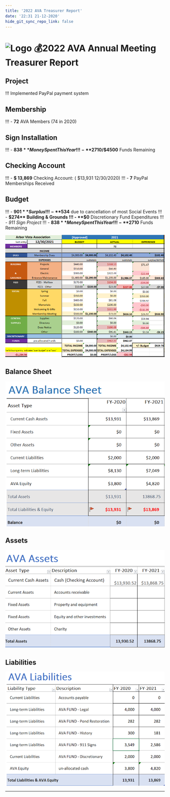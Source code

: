```yaml
---
title: '2022 AVA Treasurer Report'
date: '22:31 21-12-2020'
hide_git_sync_repo_link: false
---
```


<link id="linkstyle" rel='stylesheet' href='/css/ava.css'/>

[Logo]: /images/Oak_Tree2_100.png
# ![Logo] 💰2022 AVA Annual Meeting Treasurer Report


## Project 

!!!  Implemented PayPal payment system

## Membership

!!! - **72**   AVA Members (74 in 2020)

 ## Sign Installation
 
!!!   - **$838**   Money Spent This Year
!!!   - **$2710/$4500**   Funds Remaining

## Checking Account

!!!   - **$ 13,869**  Checking Account: (  $13,931 12/30/2020)
!!!   - **7**  PayPal Memberships Received

## Budget

!!!  - **$901**  Surplus
!!!    - **$534**   due to cancellation of most Social Events
!!!    - **$274**   Building & Grounds
!!!    - **$0**   Discretionary Fund Expenditures
!!!  -  _911 Sign Project_
!!!    - **$838**   Money Spent This Year
!!!    - **$2710**   Funds Remaining

![](20220114164204.png)

## Balance Sheet

![Balance Sheet](20220114195253.png)

## Assets

![](20220114195104.png)

## Liabilities

![](20220114194941.png)

---


